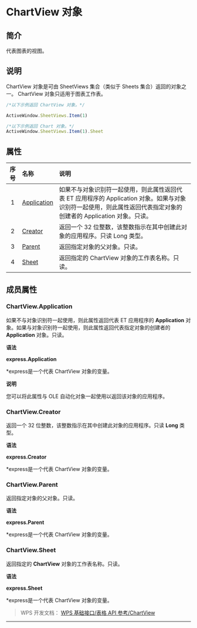 # ChartView 对象

## 简介

代表图表的视图。

## 说明

ChartView 对象是可由 SheetViews 集合（类似于 Sheets 集合）返回的对象之一。 ChartView 对象只适用于图表工作表。

``` JavaScript
/*以下示例返回 ChartView 对象。*/

ActiveWindow.SheetViews.Item(1)
```

``` JavaScript
/*以下示例返回 Chart 对象。*/
ActiveWindow.SheetViews.Item(1).Sheet
```

## 属性

| 序号 | 名称                                  | 说明                                                                                                                                                               |
|:----:|:--------------------------------------|:-------------------------------------------------------------------------------------------------------------------------------------------------------------------|
|  1   | [Application](#ChartView.Application) | 如果不与对象识别符一起使用，则此属性返回代表 ET 应用程序的 Application 对象。如果与对象识别符一起使用，则此属性返回代表指定对象的创建者的 Application 对象。只读。 |
|  2   | [Creator](#ChartView.Creator)         | 返回一个 32 位整数，该整数指示在其中创建此对象的应用程序。只读 Long 类型。                                                                                         |
|  3   | [Parent](#ChartView.Parent)           | 返回指定对象的父对象。只读。                                                                                                                                       |
|  4   | [Sheet](#ChartView.Sheet)             | 返回指定的 ChartView 对象的工作表名称。只读。                                                                                                                      |

## 成员属性

### ChartView.Application

如果不与对象识别符一起使用，则此属性返回代表 ET 应用程序的 **Application** 对象。如果与对象识别符一起使用，则此属性返回代表指定对象的创建者的 **Application** 对象。只读。

**语法**

**express.Application**

\*express是一个代表 ChartView 对象的变量。

**说明**

您可以将此属性与 OLE 自动化对象一起使用以返回该对象的应用程序。

### ChartView.Creator

返回一个 32 位整数，该整数指示在其中创建此对象的应用程序。只读 **Long** 类型。

**语法**

**express.Creator**

\*express是一个代表 ChartView 对象的变量。

### ChartView.Parent

返回指定对象的父对象。只读。

**语法**

**express.Parent**

\*express是一个代表 ChartView 对象的变量。

### ChartView.Sheet

返回指定的 **ChartView** 对象的工作表名称。只读。

**语法**

**express.Sheet**

\*express是一个代表 ChartView 对象的变量。

> WPS 开发文档： [WPS 基础接口/表格 API 参考/ChartView](https://qn.cache.wpscdn.cn/encs/doc/office_v19/index.htm)

------------------------------------------------------------------------
